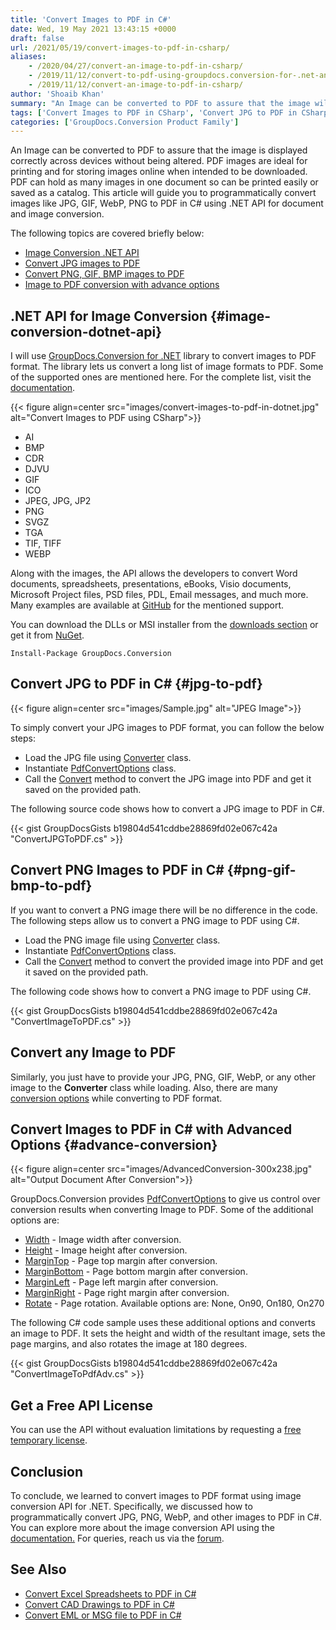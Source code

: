 ```yaml
---
title: 'Convert Images to PDF in C#'
date: Wed, 19 May 2021 13:43:15 +0000
draft: false
url: /2021/05/19/convert-images-to-pdf-in-csharp/
aliases:
    - /2020/04/27/convert-an-image-to-pdf-in-csharp/
    - /2019/11/12/convert-to-pdf-using-groupdocs.conversion-for-.net-and-java/
    - /2019/11/12/convert-an-image-to-pdf-in-csharp/
author: 'Shoaib Khan'
summary: "An Image can be converted to PDF to assure that the image will display correctly across devices without being altered. PDF images are ideal for printing and for storing images online when intended to be downloaded. PDF can hold as many images in one document so can be printed easily or saved as a catalog. This article will guide you to programmatically convert images like JPG, GIF, WebP, PNG to PDF in C# using .NET API for document and image conversion."
tags: ['Convert Images to PDF in CSharp', 'Convert JPG to PDF in CSharp', 'CSharp Image Conversion', 'JPG to PDF in CSharp', 'PNG to PDF in CSharp']
categories: ['GroupDocs.Conversion Product Family']
---
```


An Image can be converted to PDF to assure that the image is displayed correctly across devices without being altered. PDF images are ideal for printing and for storing images online when intended to be downloaded. PDF can hold as many images in one document so can be printed easily or saved as a catalog. This article will guide you to programmatically convert images like JPG, GIF, WebP, PNG to PDF in C# using .NET API for document and image conversion.

The following topics are covered briefly below:

*   [Image Conversion .NET API][2]
*   [Convert JPG images to PDF][3]
*   [Convert PNG, GIF, BMP images to PDF][4]
*   [Image to PDF conversion with advance options][5]

## .NET API for Image Conversion {#image-conversion-dotnet-api}

I will use [GroupDocs.Conversion for .NET][6] library to convert images to PDF format. The library lets us convert a long list of image formats to PDF. Some of the supported ones are mentioned here. For the complete list, visit the [documentation][7].



{{< figure align=center src="images/convert-images-to-pdf-in-dotnet.jpg" alt="Convert Images to PDF using CSharp">}}


*   AI
*   BMP
*   CDR
*   DJVU
*   GIF
*   ICO
*   JPEG, JPG, JP2
*   PNG
*   SVGZ
*   TGA
*   TIF, TIFF
*   WEBP

Along with the images, the API allows the developers to convert Word documents, spreadsheets, presentations, eBooks, Visio documents, Microsoft Project files, PSD files, PDL, Email messages, and much more. Many examples are available at [GitHub][8] for the mentioned support.

You can download the DLLs or MSI installer from the [downloads section][9] or get it from [NuGet][10].

```
Install-Package GroupDocs.Conversion
```

## Convert JPG to PDF in C# {#jpg-to-pdf}



{{< figure align=center src="images/Sample.jpg" alt="JPEG Image">}}


To simply convert your JPG images to PDF format, you can follow the below steps:

*   Load the JPG file using [Converter][11] class.
*   Instantiate [PdfConvertOptions][12] class.
*   Call the [Convert][13] method to convert the JPG image into PDF and get it saved on the provided path.

The following source code shows how to convert a JPG image to PDF in C#.

{{< gist GroupDocsGists b19804d541cddbe28869fd02e067c42a "ConvertJPGToPDF.cs" >}}

## Convert PNG Images to PDF in C# {#png-gif-bmp-to-pdf}

If you want to convert a PNG image there will be no difference in the code. The following steps allow us to convert a PNG image to PDF using C#.

*   Load the PNG image file using [Converter][14] class.
*   Instantiate [PdfConvertOptions][15] class.
*   Call the [Convert][16] method to convert the provided image into PDF and get it saved on the provided path.

The following code shows how to convert a PNG image to PDF using C#.

{{< gist GroupDocsGists b19804d541cddbe28869fd02e067c42a "ConvertImageToPDF.cs" >}}

## Convert any Image to PDF

Similarly, you just have to provide your JPG, PNG, GIF, WebP, or any other image to the **Converter** class while loading. Also, there are many [conversion options][17] while converting to PDF format.

## Convert Images to PDF in C# with Advanced Options {#advance-conversion}



{{< figure align=center src="images/AdvancedConversion-300x238.jpg" alt="Output Document After Conversion">}}


GroupDocs.Conversion provides [PdfConvertOptions][18] to give us control over conversion results when converting Image to PDF. Some of the additional options are:

*   [Width][19] - Image width after conversion.
*   [Height][20] - Image height after conversion.
*   [MarginTop][21] - Page top margin after conversion.
*   [MarginBottom][22] - Page bottom margin after conversion.
*   [MarginLeft][23] - Page left margin after conversion.
*   [MarginRight][24] - Page right margin after conversion.
*   [Rotate][25] - Page rotation. Available options are: None, On90, On180, On270

The following C# code sample uses these additional options and converts an image to PDF. It sets the height and width of the resultant image, sets the page margins, and also rotates the image at 180 degrees.

{{< gist GroupDocsGists b19804d541cddbe28869fd02e067c42a "ConvertImageToPdfAdv.cs" >}}

## Get a Free API License

You can use the API without evaluation limitations by requesting a [free temporary license][26].

## Conclusion

To conclude, we learned to convert images to PDF format using image conversion API for .NET. Specifically, we discussed how to programmatically convert JPG, PNG, WebP, and other images to PDF in C#. You can explore more about the image conversion API using the [documentation.][27] For queries, reach us via the [forum][28].

## See Also

*   [Convert Excel Spreadsheets to PDF in C#][29]
*   [Convert CAD Drawings to PDF in C#][30]
*   [](https://blog.groupdocs.com/2021/04/21/convert-images-to-pdf-in-java/)[Convert EML or MSG file to PDF in C#][31]







[1]: https://blog.groupdocs.com/2021/05/19/convert-images-to-pdf-in-csharp/
[2]: #image-conversion-dotnet-api
[3]: #jpg-to-pdf
[4]: #png-gif-bmp-to-pdf
[5]: #advance-conversion
[6]: https://products.groupdocs.com/conversion/net
[7]: https://docs.groupdocs.com/conversion/net/supported-document-formats/#SupportedDocumentFormats-ConversionfromImageFiletoOtherDocumentformats
[8]: https://github.com/groupdocs-conversion
[9]: https://downloads.groupdocs.com/conversion/net
[10]: https://www.nuget.org/packages/GroupDocs.Conversion/
[11]: https://apireference.groupdocs.com/net/conversion/groupdocs.conversion/converter
[12]: https://apireference.groupdocs.com/net/conversion/groupdocs.conversion.options.convert/pdfconvertoptions
[13]: https://apireference.groupdocs.com/conversion/net/groupdocs.conversion/converter/methods/convert/index
[14]: https://apireference.groupdocs.com/net/conversion/groupdocs.conversion/converter
[15]: https://apireference.groupdocs.com/net/conversion/groupdocs.conversion.options.convert/pdfconvertoptions
[16]: https://apireference.groupdocs.com/conversion/net/groupdocs.conversion/converter/methods/convert/index
[17]: https://docs.groupdocs.com/conversion/net/convert-to-pdf-with-advanced-options/
[18]: https://apireference.groupdocs.com/net/conversion/groupdocs.conversion.options.convert/pdfconvertoptions
[19]: https://apireference.groupdocs.com/net/conversion/groupdocs.conversion.options.convert/pdfconvertoptions/properties/width
[20]: https://apireference.groupdocs.com/net/conversion/groupdocs.conversion.options.convert/pdfconvertoptions/properties/height
[21]: https://apireference.groupdocs.com/net/conversion/groupdocs.conversion.options.convert/pdfconvertoptions/properties/margintop
[22]: https://apireference.groupdocs.com/net/conversion/groupdocs.conversion.options.convert/pdfconvertoptions/properties/marginbottom
[23]: https://apireference.groupdocs.com/net/conversion/groupdocs.conversion.options.convert/pdfconvertoptions/properties/marginleft
[24]: https://apireference.groupdocs.com/net/conversion/groupdocs.conversion.options.convert/pdfconvertoptions/properties/marginright
[25]: https://apireference.groupdocs.com/net/conversion/groupdocs.conversion.options.convert/pdfconvertoptions/properties/rotate
[26]: https://purchase.groupdocs.com/temporary-license
[27]: https://docs.groupdocs.com/conversion
[28]: https://forum.groupdocs.com/
[29]: https://blog.groupdocs.com/2021/11/14/convert-excel-spreadsheets-to-pdf-using-csharp/
[30]: https://blog.groupdocs.com/2020/11/08/convert-cad-drawings-to-pdf-in-csharp/
[31]: https://blog.groupdocs.com/2019/12/06/convert-eml-or-msg-file-to-pdf-in-csharp/

